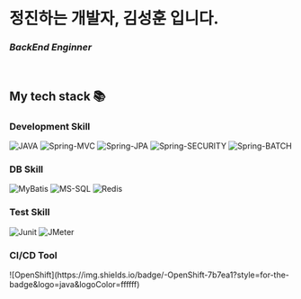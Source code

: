 <h1> 정진하는 개발자, 김성훈 입니다.</h1>

<p>
  <em>
    <h3>
      BackEnd Enginner
    </h3>
  </em>
</p>

<br />
<h2> My tech stack 📚 </h2>

<h3> Development Skill </h3>

![JAVA](https://img.shields.io/badge/-java-007396?style=for-the-badge&logo=java&logoColor=ffffff)
![Spring-MVC](https://img.shields.io/badge/-Spring_MVC-446b6a?style=for-the-badge&logo=Spring)
![Spring-JPA](https://img.shields.io/badge/-Spring_JPA-92768A?style=for-the-badge&logo=Spring)
![Spring-SECURITY](https://img.shields.io/badge/-Spring_SECURITY-ff9e9e?style=for-the-badge&logo=Spring)
![Spring-BATCH](https://img.shields.io/badge/-Spring_BATCH-a7d6fd?style=for-the-badge&logo=Spring)

<h3> DB Skill </h3>

![MyBatis](https://img.shields.io/badge/-MyBatis-524155?style=for-the-badge&logo=java&logoColor=ffffff)
![MS-SQL](https://img.shields.io/badge/-MS_SQL-222222?style=for-the-badge&logo=react)
![Redis](https://img.shields.io/badge/-Redis-880E0E?style=for-the-badge&logo=java&logoColor=ffffff)

<h3> Test Skill </h3>

![Junit](https://img.shields.io/badge/-Junit5-5d4c45?style=for-the-badge&logo=java&logoColor=ffffff)
![JMeter](https://img.shields.io/badge/-JMeter-5d4c45?style=for-the-badge&logo=java&logoColor=ffffff)

<h3> CI/CD Tool </h3>
![OpenShift](https://img.shields.io/badge/-OpenShift-7b7ea1?style=for-the-badge&logo=java&logoColor=ffffff)





</br>

<!-- 
<h2>My popular videos</h2>
<table>
  <tbody>
    <tr>
      <td>
        <a href="https://www.youtube.com/watch?v=TTLHd3IyErM&ab_channel=%EB%93%9C%EB%A6%BC%EC%BD%94%EB%94%A9by%EC%97%98%EB%A6%AC" title="2022 웹개발 로드맵 총정리 (공부순서 알려드림) | 올해는 정말 해보자 🚀">
          <img align="center" src="https://img.youtube.com/vi/TTLHd3IyErM/0.jpg" width="300" alt-text="Frontend Roadmap">
        </a>
      </td>
      <td>
        <a href="https://www.youtube.com/watch?v=wcsVjmHrUQg&ab_channel=%EB%93%9C%EB%A6%BC%EC%BD%94%EB%94%A9by%EC%97%98%EB%A6%AC" title="자바스크립트 배우기전 꼭 봐야할 영상">
          <img align="center" src="https://img.youtube.com/vi/wcsVjmHrUQg/0.jpg" width="300" alt-text="">
        </a>
      </td>
      <td>
        <a href="http://www.youtube.com/watch?v=Z9dvM7qgN9s" title="깃, 깃허브 제대로 배우기 (기본 마스터편, 실무에서 꿀리지 말자)">
        <img align="center" src="https://img.youtube.com/vi/Z9dvM7qgN9s/0.jpg" width="300" alt-text="Git tutorial">
          </a>
      </td>
    </tr>
  </tbody>
</table>
<b><em><a href="https://www.youtube.com/c/%EB%93%9C%EB%A6%BC%EC%BD%94%EB%94%A9by%EC%97%98%EB%A6%AC">More videos...</a></em></b>

<br/>


<h2>My popular courses</h2> 
<table>
  <tbody>
    <tr>
      <td>
        <a href="https://academy.dream-coding.com/courses/react" title="리액트 개념정리 · 클론코딩">
          <img align="center" src="https://d2lmphbmp3ptuw.cloudfront.net/assets/React_Course_2022_Thumbnail_1_22adc8b602.gif" width="300" alt-text="React Course">
        </a>
      </td>
      <td>
        <a href="https://academy.dream-coding.com/courses/typescript" title="타입스크립트·객체지향 프로그래밍">
          <img align="center" src="https://d2lmphbmp3ptuw.cloudfront.net/assets/Type_Script_Course_Thumbnail_06091d592c.gif" width="300" alt-text="TypeScript Course">
        </a>
      </td>
      <td>
        <a href="https://academy.dream-coding.com/courses/node" title="노드로 배우는 백엔드 A-Z">
          <img align="center" src="https://d2lmphbmp3ptuw.cloudfront.net/assets/node_course_thumbnail_c0abdc5412.webp" width="300" alt-text="NodeJS Course">
        </a>
      </td>
    </tr>
  </tbody>
</table>
<b><em><a href="https://academy.dream-coding.com">Study with me!</a></em></b>

---

<p align="center">
  <a href="https://github.com/dream-ellie" title="GitHub Dream Ellie">
    <img src="https://img.shields.io/github/followers/dream-ellie?label=follow&style=social" alt-text="GitHub Dream Ellie" height="30"/>
  </a>
  <a href="https://www.youtube.com/c/%EB%93%9C%EB%A6%BC%EC%BD%94%EB%94%A9by%EC%97%98%EB%A6%AC" title="드림코딩 by 엘리">
    <img src="https://img.shields.io/youtube/channel/subscribers/UC_4u-bXaba7yrRz_6x6kb_w?style=social" alt-text="Youtube Channel Subscribers" height="30"/>
  </a>
</p>
-->
